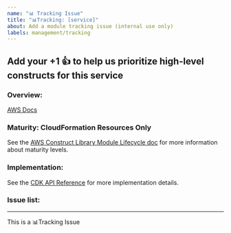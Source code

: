 ```yaml
---
name: "📊 Tracking Issue"
title: "📊Tracking: [service]"
about: Add a module tracking issue (internal use only)
labels: management/tracking
---
```


Add your +1 👍  to help us prioritize high-level constructs for this service
--- 

### Overview:
<!-- 
Summary of the service (leverage the service’s product page for the text) and a link to the relevant AWS Docs. 
This should be the same text that we put at the top of the package’s README.md. Also include a link to the 
service’s CDK Construct Library API reference page.
-->






[AWS Docs](url)  <!-- replace `url` with link to the relevant AWS Docs -->

### Maturity: CloudFormation Resources Only
<!--
The valid maturity states are: CloudFormation Resources Only, Experimental, Developer Preview, Stable
-->

See the [AWS Construct Library Module Lifecycle doc](https://github.com/aws/aws-cdk-rfcs/blob/master/text/0107-construct-library-module-lifecycle.md) for more information about maturity levels.


### Implementation:
<!-- 
Checklist of use cases, constructs, features (such as grant methods) that will ship in this package 
(not required until the issue is added to the public roadmap)
- [ ] 
- [ ]
-->
See the [CDK API Reference](url) for more implementation details.<!-- replace `url` with link to the service's CDK API reference -->






### Issue list:
<!-- 
e.g. checklist of links to feature requests, bugs, and PRs that are in scope for GA release of this module 
(not required until the issues is added to the public roadmap)
- [ ] 
- [ ]
-->






<!-- 
Labels to add:
    - package/[name] (create new labels if they don’t already exist)
    - needs-design (if cfn-only)
    - management/roadmap (when added to the roadmap)
    - in-progress (when added to “working on it” column of the roadmap)
-->
--- 
This is a  📊Tracking Issue
